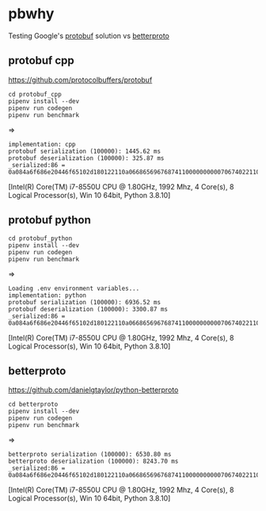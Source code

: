 # pbwhy

Testing Google's [protobuf](https://github.com/protocolbuffers/protobuf) solution
vs [betterproto](https://github.com/danielgtaylor/python-betterproto)

## protobuf cpp
https://github.com/protocolbuffers/protobuf
```
cd protobuf_cpp
pipenv install --dev
pipenv run codegen
pipenv run benchmark
```

=>

```
implementation: cpp
protobuf serialization (100000): 1445.62 ms
protobuf deserialization (100000): 325.87 ms
_serialized:86 = 0a084a6f686e20446f65102d180122110a0668656967687411000000000070674022110a067765696768741100000000008057402a110a0866616365626f6f6b12056e65766572320b48656c6c6f20776f726c643801
```
[Intel(R) Core(TM) i7-8550U CPU @ 1.80GHz, 1992 Mhz, 4 Core(s), 8 Logical Processor(s), Win 10 64bit, Python 3.8.10]


## protobuf python

```
cd protobuf_python
pipenv install --dev
pipenv run codegen
pipenv run benchmark
```

=>

```
Loading .env environment variables...
implementation: python
protobuf serialization (100000): 6936.52 ms
protobuf deserialization (100000): 3300.87 ms
_serialized:86 = 0a084a6f686e20446f65102d180122110a0668656967687411000000000070674022110a067765696768741100000000008057402a110a0866616365626f6f6b12056e65766572320b48656c6c6f20776f726c643801
```
[Intel(R) Core(TM) i7-8550U CPU @ 1.80GHz, 1992 Mhz, 4 Core(s), 8 Logical Processor(s), Win 10 64bit, Python 3.8.10]


## betterproto
https://github.com/danielgtaylor/python-betterproto
```
cd betterproto
pipenv install --dev
pipenv run codegen
pipenv run benchmark
```

=>

```
betterproto serialization (100000): 6530.80 ms
betterproto deserialization (100000): 8243.70 ms
_serialized:86 = 0a084a6f686e20446f65102d180122110a0668656967687411000000000070674022110a067765696768741100000000008057402a110a0866616365626f6f6b12056e65766572320b48656c6c6f20776f726c643801
```
[Intel(R) Core(TM) i7-8550U CPU @ 1.80GHz, 1992 Mhz, 4 Core(s), 8 Logical Processor(s), Win 10 64bit, Python 3.8.10]